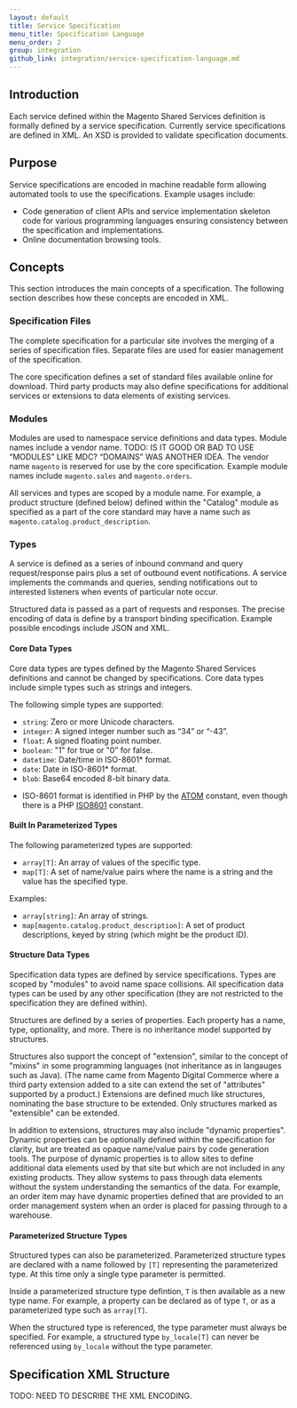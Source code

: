 ```yaml
---
layout: default
title: Service Specification
menu_title: Specification Language
menu_order: 2
group: integration
github_link: integration/service-specification-language.md
---
```


## Introduction

Each service defined within the Magento Shared Services definition is formally defined by a service specification. Currently service specifications are defined in XML. An XSD is provided to validate specification documents.

## Purpose

Service specifications are encoded in machine readable form allowing automated tools to use the specifications. Example usages include:

- Code generation of client APIs and service implementation skeleton code for various programming languages ensuring consistency between the specification and implementations.
- Online documentation browsing tools.

## Concepts

This section introduces the main concepts of a specification. The following section describes how these concepts are encoded in XML.

### Specification Files

The complete specification for a particular site involves the merging of a series of specification files. Separate files are used for easier management of the specification.

The core specification defines a set of standard files available online for download. Third party products may also define specifications for additional services or extensions to data elements of existing services.

### Modules

Modules are used to namespace service definitions and data types. Module names include a vendor name. TODO: IS IT GOOD OR BAD TO USE “MODULES” LIKE MDC? “DOMAINS” WAS ANOTHER IDEA.  The vendor name `magento` is reserved for use by the core specification. Example module names include `magento.sales` and `magento.orders`.

All services and types are scoped by a module name. For example, a product structure (defined below) defined within the "Catalog" module as specified as a part of the core standard may have a name such as `magento.catalog.product_description`.

### Types

A service is defined as a series of inbound command and query request/response pairs plus a set of outbound event notifications. A service implements the commands and queries, sending notifications out to interested listeners when events of particular note occur.

Structured data is passed as a part of requests and responses. The precise encoding of data is define by a transport binding specification. Example possible encodings include JSON and XML.

#### Core Data Types

Core data types are types defined by the Magento Shared Services definitions and cannot be changed by specifications. Core data types include simple types such as strings and integers.

The following simple types are supported:

- `string`: Zero or more Unicode characters.
- `integer`: A signed integer number such as “34” or “-43”.
- `float`: A signed floating point number.
- `boolean`: "1" for true or "0" for false.
- `datetime`: Date/time in ISO-8601* format.
- `date`: Date in ISO-8601* format.
- `blob`: Base64 encoded 8-bit binary data.

* ISO-8601 format is identified in PHP by the [ATOM](http://php.net/manual/en/class.datetime.php#datetime.constants.atom) constant, even though there is a PHP [ISO8601](http://php.net/manual/en/class.datetime.php#datetime.constants.iso8601) constant.

#### Built In Parameterized Types

The following parameterized types are supported:

- `array[T]`: An array of values of the specific type.
- `map[T]`: A set of name/value pairs where the name is a string and the value has the specified type.

Examples:

- `array[string]`: An array of strings.
- `map[magento.catalog.product_description]`: A set of product descriptions, keyed by string (which might be the product ID).

#### Structure Data Types

Specification data types are defined by service specifications. Types are scoped by "modules" to avoid name space collisions. All specification data types can be used by any other specification (they are not restricted to the specification they are defined within).

Structures are defined by a series of properties. Each property has a name, type, optionality, and more. There is no inheritance model supported by structures.

Structures also support the concept of "extension", similar to the concept of "mixins" in some programming languages (not inheritance as in langauges such as Java). (The name came from Magento Digital Commerce where a third party extension added to a site can extend the set of "attributes" supported by a product.) Extensions are defined much like structures, nominating the base structure to be extended. Only structures marked as "extensible" can be extended.

In addition to extensions, structures may also include "dynamic properties". Dynamic properties can be optionally defined within the specification for clarity, but are treated as opaque name/value pairs by code generation tools. The purpose of dynamic properties is to allow sites to define additional data elements used by that site but which are not included in any existing products. They allow systems to pass through data elements without the system understanding the semantics of the data. For example, an order item may have dynamic properties defined that are provided to an order management system when an order is placed for passing through to a warehouse.

#### Parameterized Structure Types

Structured types can also be parameterized. Parameterized structure types are declared with a name followed by `[T]` representing the parameterized type. At this time only a single type parameter is permitted.

Inside a parameterized structure type defintion, `T` is then available as a new type name. For example, a property can be declared as of type `T`, or as a parameterized type such as `array[T]`.

When the structured type is referenced, the type parameter must always be specified. For example, a structured type `by_locale[T]` can never be referenced using `by_locale` without the type parameter.

## Specification XML Structure

TODO: NEED TO DESCRIBE THE XML ENCODING.

